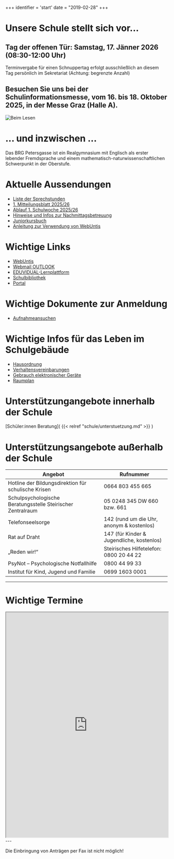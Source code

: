 +++
identifier = 'start'
date = "2019-02-28"
+++
# Unsere Schule stellt sich vor...


## Tag der offenen Tür: Samstag, 17. Jänner 2026 (08:30-12:00 Uhr)

Terminvergabe für einen Schnuppertag erfolgt ausschließlich an diesem Tag persönlich im Sekretariat (Achtung: begrenzte Anzahl)

## Besuchen Sie uns bei der Schulinformationsmesse, vom 16. bis 18. Oktober 2025, in der Messe Graz (Halle A).


![Beim Lesen](/images/homepage_banner.jpg)

# ... und inzwischen ...

Das BRG Petersgasse ist ein Realgymnasium mit Englisch als erster lebender Fremdsprache und einem mathematisch-naturwissenschaftlichen Schwerpunkt in der Oberstufe.

# Aktuelle Aussendungen
* [Liste der Sprechstunden](/Sprechtstundenliste.pdf)
* [1. Mitteilungsblatt 2025/26](</1. Mitteilungsblatt SJ 2025.26.pdf>)
* [Ablauf 1. Schulwoche 2025/26](</Ablauf erste Schulwoche SJ 2025.26.pdf>)
* [Hinweise und Infos zur Nachmittagsbetreuung](</Nachmittagsbetreuung_Hinweise_Termine SJ 2025.26.pdf>)
* [Juniorkursbuch](</Juniorkursbuch 2025_26.pdf>)
* [Anleitung zur Verwendung von WebUntis](</infoblatt_webuntis.pdf>)

# Wichtige Links

* [WebUntis](https://urania.webuntis.com/WebUntis/?school=brg-petersgasse#/basic/login)
* [Webmail OUTLOOK](http://www.outlook.com/petersgasse.at)
* [EDUVIDUAL-Lernplattform](https://www.eduvidual.at/local/eduvidual/pages/login.php)
* [Schulbibliothek](https://petersgasse.at/index.php/links/30-allgemein-schulbibliothek/46-schulbibliothek)
* [Portal](https://www.portal.at/pat/public/loginform?target=https://www.portal.at/pat/private&smquerydata=&smauthreason=0)

# Wichtige Dokumente zur Anmeldung
* [Aufnahmeansuchen](</Aufnahmeansuchen 2. - 8. Klasse.pdf>)

# Wichtige Infos für das Leben im Schulgebäude

* [Hausordnung](</Hausordnung.pdf>)
* [Verhaltensvereinbarungen](/Verhaltensvereinbarungen.pdf)
* [Gebrauch elektronischer Geräte](</Gebrauch elektronischer Geräte SJ 2025.26.pdf>)
* [Raumplan](</Raumplan.pdf>)

# Unterstützungangebote innerhalb der Schule

[Schüler:innen Beratung]( {{< relref "schule/unterstuetzung.md" >}} )

# Unterstützungsangebote außerhalb der Schule

|  Angebot  | Rufnummer |
|--------|--------|
| Hotline der Bildungsdirektion für schulische Krisen | 0664 803 455 665 |
| Schulpsychologische Beratungsstelle Steirischer Zentralraum | 05 0248 345 DW 660 bzw. 661 |
| Telefonseelsorge | 142 (rund um die Uhr, anonym & kostenlos) |
| Rat auf Draht | 147 (für Kinder & Jugendliche, kostenlos) |
| „Reden wir!“ | Steirisches Hilfetelefon: 0800 20 44 22 |
| PsyNot – Psychologische Notfallhilfe | 0800 44 99 33 |
| Institut für Kind, Jugend und Familie | 0699 1603 0001 |

---
# Wichtige Termine

<iframe id="blockrandom"
		name="iframe"
		src="https://outlook.office365.com/owa/calendar/d7f8a3ad77a74fb8ac309396f4c1f674@petersgasse.at/17489634fdce4639b5cba7f7738ad28216629884423289205626/calendar.html"
		width="100%"
		height="700"
		scrolling="auto"
		frameborder="1"
					title="Termine"
				class="wrapper"></iframe>
---

Die Einbringung von Anträgen per Fax ist nicht möglich!
